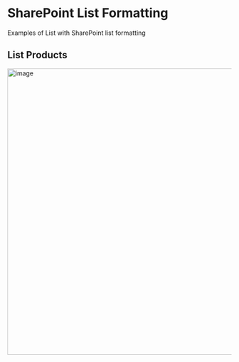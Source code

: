 # SharePoint List Formatting
Examples of List with SharePoint list formatting

## List Products
<img width="644" alt="image" src="https://github.com/prisciladd/SharePointListFormatting/assets/60947781/e7632459-cbdc-4bb4-ac7d-698365fbdac4">

